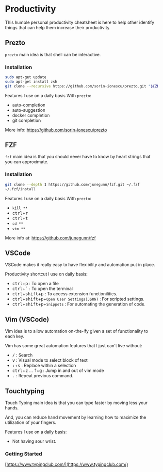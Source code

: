 # Productivity

This humble personal productivity cheatsheet is here to help other identify things that can help them increase their productivity.

## Prezto

`prezto` main idea is that shell can be interactive. 

### Installation 

```bash
sudo apt-get update
sudo apt-get install zsh
git clone --recursive https://github.com/sorin-ionescu/prezto.git "${ZDOTDIR:-$HOME}/.zprezto"
```

Features I use on a daily basis With `prezto`:
- auto-completion 
- auto-suggestion
- docker completion
- git completion

More info: https://github.com/sorin-ionescu/prezto

## FZF

`fzf` main idea is that you should never have to know by heart strings that you can approximate.

### Installation

```bash
git clone --depth 1 https://github.com/junegunn/fzf.git ~/.fzf
~/.fzf/install
```

Features I use on a daily basis With `prezto`:
- `kill **`
- <kbd>ctrl</kbd>+<kbd>r</kbd> 
- <kbd>ctrl</kbd>+<kbd>t</kbd> 
- `cd **`
- `vim **`

More info at: https://github.com/junegunn/fzf

## VSCode

VSCode makes it really easy to have flexibility and automation put in place.

Productivity shortcut I use on daily basis:

- <kbd>ctrl</kbd>+<kbd>p</kbd> : To open a file
- <kbd>ctrl</kbd>+<kbd>`</kbd> : To open the terminal
- <kbd>ctrl</kbd>+<kbd>shift</kbd>+<kbd>p</kbd> : To access extension functionilities.
- <kbd>ctrl</kbd>+<kbd>shift</kbd>+<kbd>p</kbd>+`Open User Settings(JSON)` : For scripted settings.
- <kbd>ctrl</kbd>+<kbd>shift</kbd>+<kbd>p</kbd>+`Snippets` : For automating the generation of code.

## Vim (VSCode)

Vim idea is to allow automation on-the-lfy given a set of functionality to each key.

Vim has some great automation features that I just can't live without:
- <kbd>/</kbd> : Search
- <kbd>v</kbd> : Visual mode to select block of text
- <kbd>:</kbd>+<kbd>s</kbd> : Replace within a selection
- <kbd>ctrl</kbd>+<kbd>z</kbd> ... <kbd>f</kbd>+<kbd>g</kbd> : Jump in and out of vim mode
- <kbd>.</kbd> : Repeat previous command.

## Touchtyping

Touch Typing main idea is that you can type faster by moving less your hands.

And, you can reduce hand movement by learning how to maximize the utilization of your fingers.

Features I use on a daily basis:
- Not having sour wrist.

### Getting Started

[https://www.typingclub.com/](https://www.typingclub.com/)
